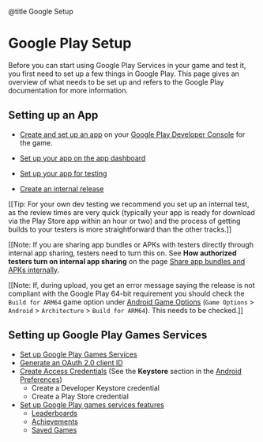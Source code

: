 @title Google Setup

# Google Play Setup

Before you can start using Google Play Services in your game and test it, you first need to set up a few things in Google Play. This page gives an overview of what needs to be set up and refers to the Google Play documentation for more information.

## Setting up an App

* [Create and set up an app](https://support.google.com/googleplay/android-developer/answer/113469?hl=en) on your [Google Play Developer Console](https://developer.android.com/distribute/console/index.html) for the game.

* [Set up your app on the app dashboard](https://support.google.com/googleplay/android-developer/answer/9859454)

* [Set up your app for testing](https://support.google.com/googleplay/android-developer/answer/9845334)

* [Create an internal release](https://support.google.com/googleplay/android-developer/answer/9859348)


[[Tip: For your own dev testing we recommend you set up an internal test, as the review times are very quick (typically your app is ready for download via the Play Store app within an hour or two) and the process of getting builds to your testers is more straightforward than the other tracks.]]

[[Note: If you are sharing app bundles or APKs with testers directly through internal app sharing, testers need to turn this on. See **How authorized testers turn on internal app sharing** on the page [Share app bundles and APKs internally](https://support.google.com/googleplay/android-developer/answer/9844679).

[[Note: If, during upload, you get an error message saying the release is not compliant with the Google Play 64-bit requirement you should check the `Build for ARM64` game option under [Android Game Options](https://manual.gamemaker.io/monthly/en/Settings/Game_Options/Android.htm) (`Game Options` > `Android` > `Architecture` > `Build for ARM64`). This needs to be checked.]]

## Setting up Google Play Games Services

* [Set up Google Play Games Services](https://developer.android.com/games/pgs/console/setup)
* [Generate an OAuth 2.0 client ID](https://developer.android.com/games/pgs/console/setup#generate_an_oauth_20_client_id)
* [Create Access Credentials](https://developers.google.com/workspace/guides/create-credentials) (See the **Keystore** section in the [Android Preferences](https://manual.gamemaker.io/monthly/en/Setting_Up_And_Version_Information/Platform_Preferences/Android.htm))
  * Create a Developer Keystore credential
  * Create a Play Store credential
* [Set up Google Play games services features](https://support.google.com/googleplay/android-developer/answer/2990418)
  * [Leaderboards](https://support.google.com/googleplay/android-developer/answer/2990418#zippy=%2Cleaderboards)
  * [Achievements](https://support.google.com/googleplay/android-developer/answer/2990418#zippy=%2Cachievements)
  * [Saved Games](https://support.google.com/googleplay/android-developer/answer/2990418#zippy=%2Csaved-games)